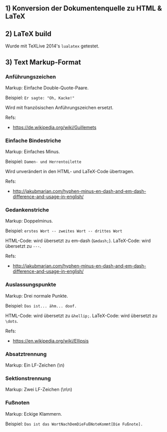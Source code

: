 ## 1) Konversion der Dokumentenquelle zu HTML & LaTeX



## 2) LaTeX build
Wurde mit TeXLive 2014's `lualatex` getestet.

## 3) Text Markup-Format
### Anführungszeichen
Markup: Einfache Double-Quote-Paare.

Beispiel: `Er sagte: "Oh, Kacke!"`

Wird mit französischen Anführungszeichen ersetzt.

Refs:
* https://de.wikipedia.org/wiki/Guillemets


### Einfache Bindestriche
Markup: Einfaches Minus.

Beispiel: `Damen- und Herrentoilette`

Wird unverändert in den HTML- und LaTeX-Code übertragen.

Refs:
* http://jakubmarian.com/hyphen-minus-en-dash-and-em-dash-difference-and-usage-in-english/


### Gedankenstriche
Markup: Doppelminus.

Beispiel: `erstes Wort -- zweites Wort -- drittes Wort`

HTML-Code: wird übersetzt zu em-dash (`&mdash;`).
LaTeX-Code: wird übersetzt zu `---`.

Refs:
* http://jakubmarian.com/hyphen-minus-en-dash-and-em-dash-difference-and-usage-in-english/


### Auslassungspunkte
Markup: Drei normale Punkte.

Beispiel: `Das ist... ähm... doof.`

HTML-Code: wird übersetzt zu `&hellip;`.
LaTeX-Code: wird übersetzt zu `\dots`.

Refs:
* https://en.wikipedia.org/wiki/Ellipsis


### Absatztrennung
Markup: Ein LF-Zeichen (\n)


### Sektionstrennung
Markup: Zwei LF-Zeichen (\n\n)


### Fußnoten
Markup: Eckige Klammern.

Beispiel: `Das ist das WortNachDemDieFußNoteKommt[Die Fußnote].`

